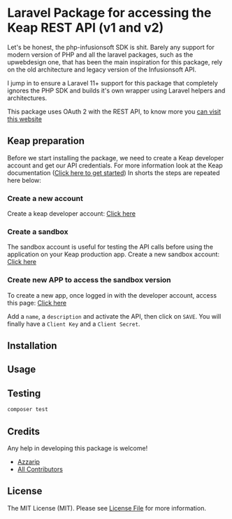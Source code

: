 # Laravel Package for accessing the Keap REST API (v1 and v2)

Let's be honest, the php-infusionsoft SDK is shit.
Barely any support for modern version of PHP and all the laravel packages, such as the upwebdesign one, that has been the main inspiration for this package, rely on the old architecture and legacy version of the Infusionsoft API.

I jump in to ensure a Laravel 11+ support for this package that completely ignores the PHP SDK and builds it's own wrapper using Laravel helpers and architectures.

This package uses OAuth 2 with the REST API, to know more you [can visit this website](https://developer.infusionsoft.com/getting-started-oauth-keys/)

## Keap preparation

Before we start installing the package, we need to create a Keap developer account and get our API credentials.
For more information look at the Keap documentation ([Click here to get started](https://developer.keap.com/get-started/))
In shorts the steps are repeated here below:

### Create a new account

Create a keap developer account: [Click here](https://keys.developer.keap.com/accounts/create)

### Create a sandbox

The sandbox account is useful for testing the API calls before using the application on your Keap production app.
Create a new sandbox account: [Click here](https://sandbox.keap.com/)

### Create new APP to access the sandbox version

To create a new app, once logged in with the developer account, access this page: [Click here](https://keys.developer.keap.com/my-apps/new-app)

Add a `name`, a `description` and activate the API, then click on `SAVE`.
You will finally have a `Client Key` and a `Client Secret`.

## Installation

## Usage

## Testing

```bash
composer test
```

## Credits

Any help in developing this package is welcome!

-   [Azzarip](https://github.com/Azzarip)
-   [All Contributors](../../contributors)

## License

The MIT License (MIT). Please see [License File](LICENSE.md) for more information.
